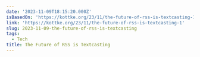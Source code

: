 ```yaml
---
date: '2023-11-09T18:15:20.000Z'
isBasedOn: 'https://kottke.org/23/11/the-future-of-rss-is-textcasting-1'
link: 'https://kottke.org/23/11/the-future-of-rss-is-textcasting-1'
slug: 2023-11-09-the-future-of-rss-is-textcasting
tags:
  - Tech
title: The Future of RSS is Textcasting
---
```


